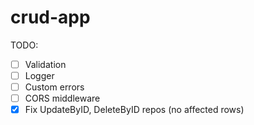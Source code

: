 # crud-app
TODO:
- [ ] Validation 
- [ ] Logger 
- [ ] Custom errors
- [ ] CORS middleware
- [x] Fix UpdateByID, DeleteByID repos (no affected rows)
